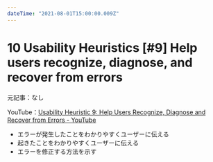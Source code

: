 ```yaml
---
dateTime: "2021-08-01T15:00:00.009Z"
---
```


# 10 Usability Heuristics [#9] Help users recognize, diagnose, and recover from errors

元記事：なし

YouTube：[Usability Heuristic 9: Help Users Recognize, Diagnose and Recover from Errors - YouTube](https://www.youtube.com/watch?v=cCun-ReLTFI)

- エラーが発生したことをわかりやすくユーザーに伝える
- 起きたことをわかりやすくユーザーに伝える
- エラーを修正する方法を示す
